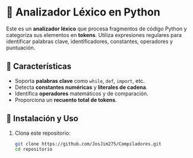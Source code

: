 # 📌 Analizador Léxico en Python

Este es un **analizador léxico** que procesa fragmentos de código Python y categoriza sus elementos en **tokens**. Utiliza expresiones regulares para identificar palabras clave, identificadores, constantes, operadores y puntuación.

## 🚀 Características
- Soporta **palabras clave** como `while`, `def`, `import`, etc.
- Detecta **constantes numéricas** y **literales de cadena**.
- Identifica **operadores** matemáticos y de comparación.
- Proporciona un **recuento total de tokens**.

## 🔧 Instalación y Uso
1. Clona este repositorio:
   ```sh
   git clone https://github.com/JosJim275/Compiladores.git
   cd repositorio
